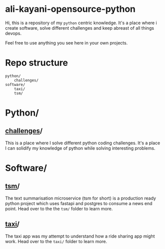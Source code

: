 # ali-kayani-opensource-python

Hi, this is a repository of my `python` centric knowledge. It's a place where i create software, solve different challenges and keep abreast of all things devops.

Feel free to use anything you see here in your own projects.

# Repo structure

```
python/
    challenges/
software/
    taxi/
    tsm/
```

# Python/

## [challenges](python/challenges/)/

This is a place where I solve different python coding challenges. It's a place I can solidify my knowledge of python while solving interesting problems.
# Software/
## [tsm](software/tsm/)/

The text summarisation microservice (tsm for short) is a production ready python project which uses fastapi and postgres to consume a news end point. Head over to the the `tsm/` folder to learn more.

## [taxi](software/taxi/)/

The taxi app was my attempt to understand how a ride sharing app might work. Head over to the `taxi/` folder to learn more.